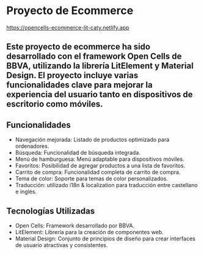 # Proyecto de Ecommerce

https://opencells-ecommerce-lit-caty.netlify.app

## Este proyecto de ecommerce ha sido desarrollado con el framework Open Cells de BBVA, utilizando la librería LitElement y Material Design. El proyecto incluye varias funcionalidades clave para mejorar la experiencia del usuario tanto en dispositivos de escritorio como móviles.

## Funcionalidades

- Navegación mejorada: Listado de productos optimizado para ordenadores.
- Búsqueda: Funcionalidad de búsqueda integrada.
- Menú de hamburguesa: Menú adaptable para dispositivos móviles.
- Favoritos: Posibilidad de agregar productos a una lista de favoritos.
- Carrito de compra: Funcionalidad completa de carrito de compra.
- Tema de color: Soporte para temas de color personalizados.
- Traducción: utilizado i18n & localization para traducción entre castellano e inglés.

## Tecnologías Utilizadas

- Open Cells: Framework desarrollado por BBVA.
- LitElement: Librería para la creación de componentes web.
- Material Design: Conjunto de principios de diseño para crear interfaces de usuario atractivas y consistentes.
